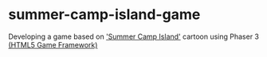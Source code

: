 # summer-camp-island-game
Developing a game based on ['Summer Camp Island'](https://en.wikipedia.org/wiki/Summer_Camp_Island) cartoon using Phaser 3 [(HTML5 Game Framework)](https://phaser.io/)
